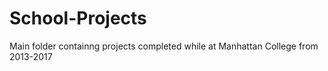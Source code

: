 # School-Projects
Main folder containng projects completed while at Manhattan College from 2013-2017
